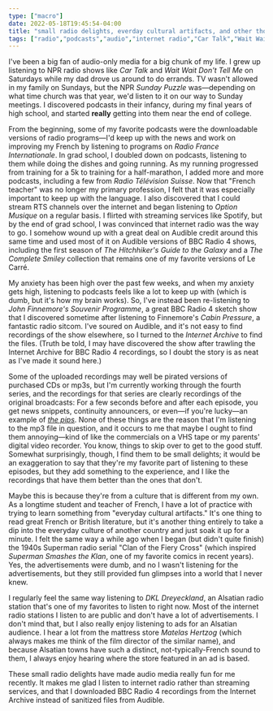 ```yaml
---
type: ["macro"]
date: 2022-05-18T19:45:54-04:00
title: "small radio delights, everday cultural artifacts, and other thoughts on audio media"
tags: ["radio","podcasts","audio","internet radio","Car Talk","Wait Wait Don't Tell Me","Radio Télévision Suisse","Radio France Internationale","French","John Le Carré","BBC Radio 4", "Internet Archive","anxiety", "DKL Dreyeckland", "French teaching", "comics","Superman Smashes the Klan", "John Finnemore","John Finnemore's Souvenir Programme","Cabin Pressure"]
---
```

I've been a big fan of audio-only media for a big chunk of my life. I grew up listening to NPR radio shows like *Car Talk* and *Wait Wait Don't Tell Me* on Saturdays while my dad drove us around to do errands. TV wasn't allowed in my family on Sundays, but the NPR *Sunday Puzzle* was—depending on what time church was that year, we'd listen to it on our way to Sunday meetings. I discovered podcasts in their infancy, during my final years of high school, and started **really** getting into them near the end of college. 

From the beginning, some of my favorite podcasts were the downloadable versions of radio programs—I'd keep up with the news and work on improving my French by listening to programs on *Radio France Internationale*. In grad school, I doubled down on podcasts, listening to them while doing the dishes and going running. As my running progressed from training for a 5k to training for a half-marathon, I added more and more podcasts, including a few from *Radio Télévision Suisse*. Now that "French teacher" was no longer my primary profession, I felt that it was especially important to keep up with the language. I also discovered that I could stream RTS channels over the internet and began listening to *Option Musique* on a regular basis. I flirted with streaming services like Spotify, but by the end of grad school, I was convinced that internet radio was the way to go. I somehow wound up with a great deal on Audible credit around this same time and used most of it on Audible versions of BBC Radio 4 shows, including the first season of *The Hitchhiker's Guide to the Galaxy* and a *The Complete Smiley* collection that remains one of my favorite versions of Le Carré.

My anxiety has been high over the past few weeks, and when my anxiety gets high, listening to podcasts feels like a lot to keep up with (which is dumb, but it's how my brain works). So, I've instead been re-listening to *John Finnemore's Souvenir Programme*, a great BBC Radio 4 sketch show that I discovered sometime after listening to Finnemore's *Cabin Pressure*, a fantastic radio sitcom. I've soured on Audible, and it's not easy to find recordings of the show elsewhere, so I turned to the *Internet Archive* to find the files. (Truth be told, I may have discovered the show after trawling the Internet Archive for BBC Radio 4 recordings, so I doubt the story is as neat as I've made it sound here.) 

Some of the uploaded recordings may well be pirated versions of purchased CDs or mp3s, but I'm currently working through the fourth series, and the recordings for that series are clearly recordings of the original broadcasts: For a few seconds before and after each episode, you get news snippets, continuity announcers, or even—if you're lucky—an example of [*the pips*](https://en.wikipedia.org/wiki/Greenwich_Time_Signal). None of these things are the reason that I'm listening to the mp3 file in question, and it occurs to me that maybe I ought to find them annoying—kind of like the commercials on a VHS tape or my parents' digital video recorder. You know, things to skip over to get to the good stuff. Somewhat surprisingly, though, I find them to be small delights; it would be an exaggeration to say that they're my favorite part of listening to these episodes, but they add something to the experience, and I like the recordings that have them better than the ones that don't. 

Maybe this is because they're from a culture that is different from my own. As a longtime student and teacher of French, I have a lot of practice with trying to learn something from "everyday cultural artifacts." It's one thing to read great French or British literature, but it's another thing entirely to take a dip into the everyday culture of another country and just soak it up for a minute. I felt the same way a while ago when I began (but didn't quite finish) the 1940s Superman radio serial "Clan of the Fiery Cross" (which inspired *Superman Smashes the Klan*, one of my favorite comics in recent years). Yes, the advertisements were dumb, and no I wasn't listening for the advertisements, but they still provided fun glimpses into a world that I never knew.

I regularly feel the same way listening to *DKL Dreyeckland*, an Alsatian radio station that's one of my favorites to listen to right now. Most of the internet radio stations I listen to are public and don't have a lot of advertisements. I don't mind that, but I also really enjoy listening to ads for an Alsatian audience. I hear a lot from the mattress store *Matelas Hertzog* (which always makes me think of the film director of the similar name), and because Alsatian towns have such a distinct, not-typically-French sound to them, I always enjoy hearing where the store featured in an ad is based.

These small radio delights have made audio media really fun for me recently. It makes me glad I listen to internet radio rather than streaming services, and that I downloaded BBC Radio 4 recordings from the Internet Archive instead of sanitized files from Audible.
